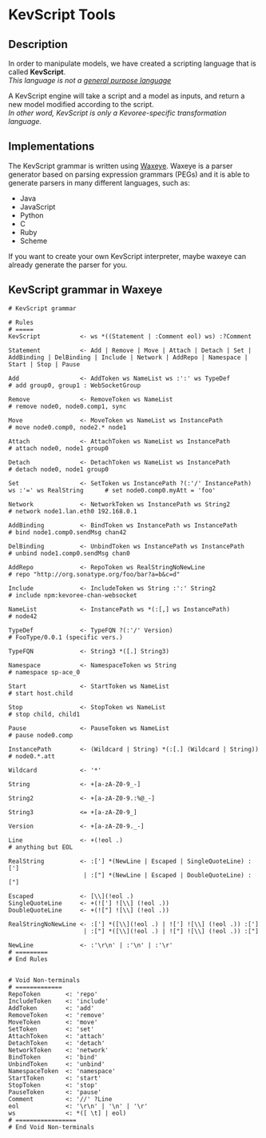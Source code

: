 # KevScript Tools
## Description

In order to manipulate models, we have created a scripting language that is called **KevScript**.  
*This language is not a [general purpose language](https://en.wikipedia.org/wiki/General-purpose_programming_language)*  

A KevScript engine will take a script and a model as inputs, and return a new model modified according to the script.  
*In other word, KevScript is only a Kevoree-specific transformation language.*

## Implementations
The KevScript grammar is written using [Waxeye](http://waxeye.org/). Waxeye is a parser generator based on parsing expression grammars (PEGs) and it is able to generate parsers in many different languages, such as:
  - Java
  - JavaScript
  - Python
  - C
  - Ruby
  - Scheme

If you want to create your own KevScript interpreter, maybe waxeye can already generate the parser for you.  

## KevScript grammar in Waxeye
```
# KevScript grammar

# Rules
# =====
KevScript           <- ws *((Statement | :Comment eol) ws) :?Comment

Statement           <- Add | Remove | Move | Attach | Detach | Set | AddBinding | DelBinding | Include | Network | AddRepo | Namespace | Start | Stop | Pause

Add                 <- AddToken ws NameList ws :':' ws TypeDef                                  # add group0, group1 : WebSocketGroup

Remove              <- RemoveToken ws NameList                                                  # remove node0, node0.comp1, sync

Move                <- MoveToken ws NameList ws InstancePath                                    # move node0.comp0, node2.* node1

Attach              <- AttachToken ws NameList ws InstancePath                                  # attach node0, node1 group0

Detach              <- DetachToken ws NameList ws InstancePath                                  # detach node0, node1 group0

Set                 <- SetToken ws InstancePath ?(:'/' InstancePath) ws :'=' ws RealString      # set node0.comp0.myAtt = 'foo'

Network             <- NetworkToken ws InstancePath ws String2                                  # network node1.lan.eth0 192.168.0.1

AddBinding          <- BindToken ws InstancePath ws InstancePath                                # bind node1.comp0.sendMsg chan42

DelBinding          <- UnbindToken ws InstancePath ws InstancePath                              # unbind node1.comp0.sendMsg chan0

AddRepo             <- RepoToken ws RealStringNoNewLine                                         # repo "http://org.sonatype.org/foo/bar?a=b&c=d"

Include             <- IncludeToken ws String :':' String2                                      # include npm:kevoree-chan-websocket

NameList            <- InstancePath ws *(:[,] ws InstancePath)                                  # node42

TypeDef             <- TypeFQN ?(:'/' Version)                                                  # FooType/0.0.1 (specific vers.)

TypeFQN             <- String3 *([.] String3)

Namespace           <- NamespaceToken ws String                                                 # namespace sp-ace_0

Start               <- StartToken ws NameList                                                   # start host.child

Stop                <- StopToken ws NameList                                                    # stop child, child1

Pause               <- PauseToken ws NameList                                                   # pause node0.comp

InstancePath        <- (Wildcard | String) *(:[.] (Wildcard | String))                          # node0.*.att

Wildcard            <- '*'

String              <- +[a-zA-Z0-9_-]

String2             <- +[a-zA-Z0-9.:%@_-]

String3             <= +[a-zA-Z0-9_]

Version             <- +[a-zA-Z0-9._-]

Line                <- +(!eol .) 																 # anything but EOL

RealString          <- :['] *(NewLine | Escaped | SingleQuoteLine) :[']
                     | :["] *(NewLine | Escaped | DoubleQuoteLine) :["]

Escaped             <- [\\](!eol .)
SingleQuoteLine     <- +(!['] ![\\] (!eol .))
DoubleQuoteLine     <- +(!["] ![\\] (!eol .))

RealStringNoNewLine <- :['] *([\\](!eol .) | !['] ![\\] (!eol .)) :[']
                     | :["] *([\\](!eol .) | !["] ![\\] (!eol .)) :["]

NewLine             <- :'\r\n' | :'\n' | :'\r'
# =========
# End Rules


# Void Non-terminals
# =============
RepoToken       <: 'repo'
IncludeToken    <: 'include'
AddToken        <: 'add'
RemoveToken     <: 'remove'
MoveToken       <: 'move'
SetToken        <: 'set'
AttachToken     <: 'attach'
DetachToken     <: 'detach'
NetworkToken    <: 'network'
BindToken       <: 'bind'
UnbindToken     <: 'unbind'
NamespaceToken  <: 'namespace'
StartToken      <: 'start'
StopToken       <: 'stop'
PauseToken      <: 'pause'
Comment         <: '//' ?Line
eol             <: '\r\n' | '\n' | '\r'
ws              <: *([ \t] | eol)
# =================
# End Void Non-terminals
```
